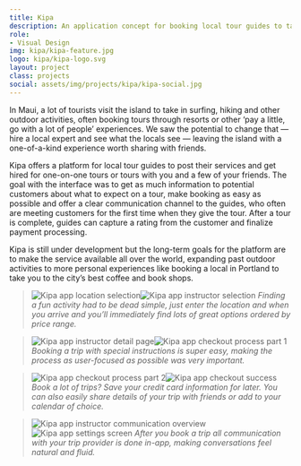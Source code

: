 ```yaml
---
title: Kipa
description: An application concept for booking local tour guides to take you on exciting adventures.
role:
- Visual Design
img: kipa/kipa-feature.jpg
logo: kipa/kipa-logo.svg
layout: project
class: projects
social: assets/img/projects/kipa/kipa-social.jpg
---
```


In Maui, a lot of tourists visit the island to take in surfing, hiking and other outdoor activities, often booking tours through resorts or other ‘pay a little, go with a lot of people’ experiences. We saw the potential to change that — hire a local expert and see what the locals see — leaving the island with a one-of-a-kind experience worth sharing with friends.

Kipa offers a platform for local tour guides to post their services and get hired for one-on-one tours or tours with you and a few of your friends. The goal with the interface was to get as much information to potential customers about what to expect on a tour, make booking as easy as possible and offer a clear communication channel to the guides, who often are meeting customers for the first time when they give the tour. After a tour is complete, guides can capture a rating from the customer and finalize payment processing.

Kipa is still under development but the long-term goals for the platform are to make the service available all over the world, expanding past outdoor activities to more personal experiences like booking a local in Portland to take you to the city’s best coffee and book shops.

> <span class="phone"><img class="lazy" data-src="{{ site.baseurl }}/assets/img/projects/kipa/kipa-landing.png" alt="Kipa app location selection"></span><span class="phone"><img class="lazy" data-src="{{ site.baseurl }}/assets/img/projects/kipa/kipa-filters.png" alt="Kipa app instructor selection"></span> *Finding a fun activity had to be dead simple, just enter the location and when you arrive and you’ll immediately find lots of great options ordered by price range.*

> <span class="phone"><img class="lazy" data-src="{{ site.baseurl }}/assets/img/projects/kipa/kipa-trip.png" alt="Kipa app instructor detail page"></span><span class="phone"><img class="lazy" data-src="{{ site.baseurl }}/assets/img/projects/kipa/kipa-book-1.png" alt="Kipa app checkout process part 1"></span> *Booking a trip with special instructions is super easy, making the process as user-focused as possible was very important.*

> <span class="phone"><img class="lazy" data-src="{{ site.baseurl }}/assets/img/projects/kipa/kipa-book-2.png" alt="Kipa app checkout process part 2" ></span><span class="phone"><img class="lazy" data-src="{{ site.baseurl }}/assets/img/projects/kipa/kipa-hooray.png" alt="Kipa app checkout success"></span> *Book a lot of trips? Save your credit card information for later. You can also easily share details of your trip with friends or add to your calendar of choice.*

> <span class="phone"><img class="lazy" data-src="{{ site.baseurl }}/assets/img/projects/kipa/kipa-messages.png" alt="Kipa app instructor communication overview" ></span><span class="phone"><img class="lazy" data-src="{{ site.baseurl }}/assets/img/projects/kipa/kipa-profile.png" alt="Kipa app settings screen"></span> *After you book a trip all communication with your trip provider is done in-app, making conversations feel natural and fluid.*
